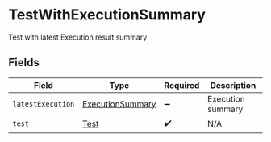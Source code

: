 # TestWithExecutionSummary

Test with latest Execution result summary


## Fields

| Field                                                       | Type                                                        | Required                                                    | Description                                                 |
| ----------------------------------------------------------- | ----------------------------------------------------------- | ----------------------------------------------------------- | ----------------------------------------------------------- |
| `latestExecution`                                           | [ExecutionSummary](../../models/shared/executionsummary.md) | :heavy_minus_sign:                                          | Execution summary                                           |
| `test`                                                      | [Test](../../models/shared/test.md)                         | :heavy_check_mark:                                          | N/A                                                         |
